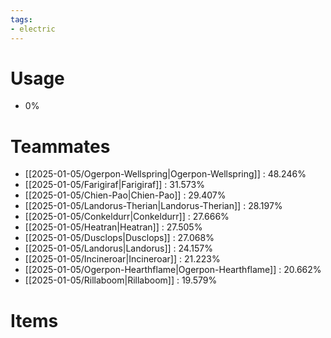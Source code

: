 ```yaml
---
tags:
- electric
---
```

# Usage
- 0%
# Teammates
- [[2025-01-05/Ogerpon-Wellspring|Ogerpon-Wellspring]] : 48.246%
- [[2025-01-05/Farigiraf|Farigiraf]] : 31.573%
- [[2025-01-05/Chien-Pao|Chien-Pao]] : 29.407%
- [[2025-01-05/Landorus-Therian|Landorus-Therian]] : 28.197%
- [[2025-01-05/Conkeldurr|Conkeldurr]] : 27.666%
- [[2025-01-05/Heatran|Heatran]] : 27.505%
- [[2025-01-05/Dusclops|Dusclops]] : 27.068%
- [[2025-01-05/Landorus|Landorus]] : 24.157%
- [[2025-01-05/Incineroar|Incineroar]] : 21.223%
- [[2025-01-05/Ogerpon-Hearthflame|Ogerpon-Hearthflame]] : 20.662%
- [[2025-01-05/Rillaboom|Rillaboom]] : 19.579%
# Items